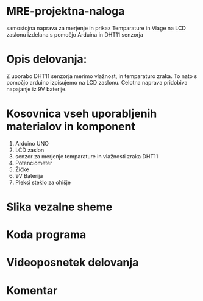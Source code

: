 # MRE-projektna-naloga
samostojna naprava za merjenje in prikaz Temparature in Vlage na LCD zaslonu izdelana s pomočjo Arduina in DHT11 senzorja

# Opis delovanja:
 Z uporabo DHT11 senzorja merimo vlažnost, in temparaturo zraka. To nato s pomočjo arduino izpisujemo na LCD zaslonu. Celotna naprava pridobiva napajanje iz 9V baterije.
 
# Kosovnica vseh uporabljenih materialov in komponent
1. Arduino UNO
2. LCD zaslon
3. senzor za merjenje temparature in vlažnosti zraka DHT11
4. Potenciometer
5. Žičke
6. 9V Baterija
7. Pleksi steklo za ohišje

# Slika vezalne sheme

# Koda programa

# Videoposnetek delovanja

# Komentar
   
